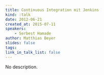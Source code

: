```yaml
---
title: Continuous Integration mit Jenkins
kind: :talk
date: 2012-06-21
created_at: 2015-07-11
speakers:
    - Serbest Hamade
author: Matthias Beyer
slides: false
tags:
link_in_talk_list: false
---
```


No description.
